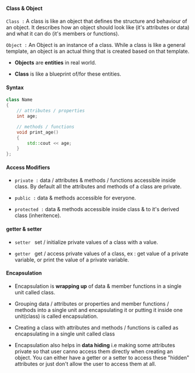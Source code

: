 #### Class & Object

`Class :` A class is like an object that defines the structure and behaviour of an object. It describes how an object should look like (it's attributes or data) and what it can do (it's members or functions).

`Object :` An Object is an instance of a class. While a class is like a general template, an object is an actual thing that is created based on that template.

- **Objects** are **entities** in real world.

- **Class** is like a blueprint of/for these entities.

#### Syntax

```c++
class Name
{
    // attributes / properties
    int age;

    // methods / functions
    void print_age()
    {
        std::cout << age;
    }
};
```

#### Access Modifiers

- `private :` data / attributes  & methods / functions  accessible inside class. By default all the attributes and methods of a class are private.

- `public :` data & methods accessible for everyone.

- `protected :` data & methods accessible inside class & to it's derived class (inheritence).

#### getter & setter

- `setter `  set / initialize private values of a class with a value.

- `getter ` get / access private values of a class, ex : get value of a private variable, or print the value of a private variable.

#### Encapsulation

- Encapsulation is **wrapping up** of data & member functions in a single unit called class.

- Grouping data / attributes or properties and member functions / methods into a single unit and encapsulating it or putting it inside one unit(class) is called encapsulation.

- Creating a class with attributes and methods / functions is called as encapsulating in a single unit called class

- Encapsulation also helps in **data hiding** i.e making some attributes private so that user canno access them directly when creating an object. You can either have a getter or a setter to access these "hidden" attributes or just don't allow the user to access them at all.

